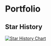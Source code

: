 # Portfolio
## Star History

<a href="https://www.star-history.com/#HAIIII-1234/Portfolio&Timeline">
 <picture>
   <source media="(prefers-color-scheme: dark)" srcset="https://api.star-history.com/svg?repos=HAIIII-1234/Portfolio&type=Timeline&theme=dark" />
   <source media="(prefers-color-scheme: light)" srcset="https://api.star-history.com/svg?repos=HAIIII-1234/Portfolio&type=Timeline" />
   <img alt="Star History Chart" src="https://api.star-history.com/svg?repos=HAIIII-1234/Portfolio&type=Timeline" />
 </picture>
</a>
